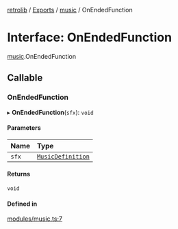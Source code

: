 [retrolib](../README.md) / [Exports](../modules.md) / [music](../modules/music.md) / OnEndedFunction

# Interface: OnEndedFunction

[music](../modules/music.md).OnEndedFunction

## Callable

### OnEndedFunction

▸ **OnEndedFunction**(`sfx`): `void`

#### Parameters

| Name | Type |
| :------ | :------ |
| `sfx` | [`MusicDefinition`](../classes/MusicDefinition.md) |

#### Returns

`void`

#### Defined in

[modules/music.ts:7](https://github.com/philbgarner/retrolib/blob/ffca896/src/modules/music.ts#L7)
